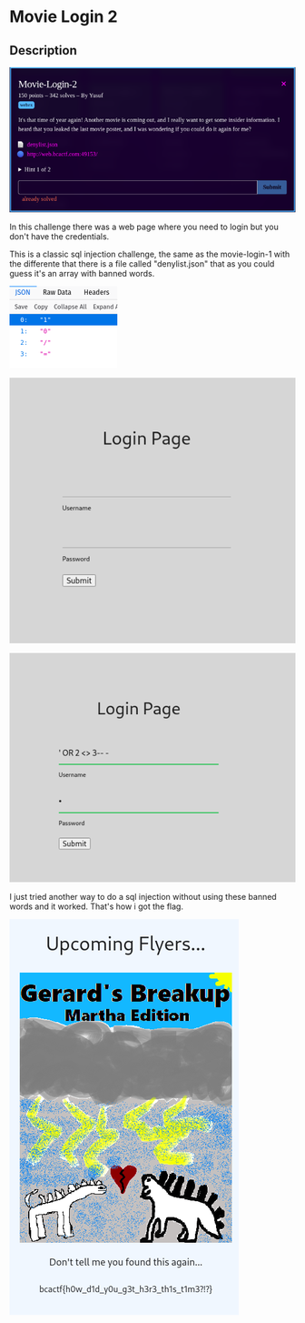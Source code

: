 # Movie Login 2

## Description

![BCACTF-2.0](img/1.png)


In this challenge there was a web page where you need to login but you don't have the credentials.

This is a classic sql injection challenge, the same as the movie-login-1 with the differente that there is a file called "denylist.json" that as you could guess it's an array with banned words.

![BCACTF-2.0](img/2.png)

![BCACTF-2.0](img/3.png)

![BCACTF-2.0](img/4.png)

I just tried another way to do a sql injection without using these banned words and it worked. That's how i got the flag.

![BCACTF-2.0](img/5.png)